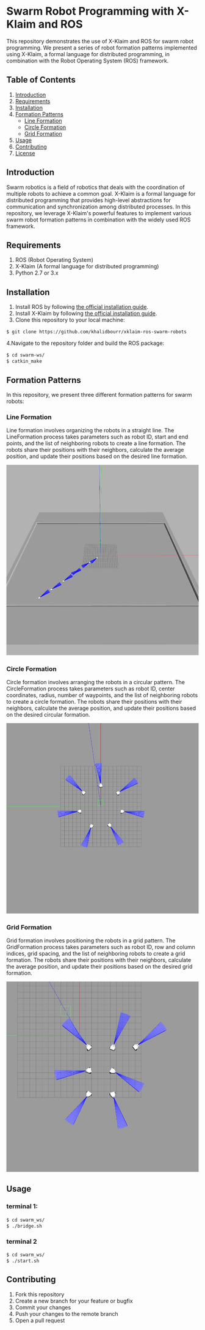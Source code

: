 # Swarm Robot Programming with X-Klaim and ROS
This repository demonstrates the use of X-Klaim and ROS for swarm robot programming. We present a series of robot formation patterns implemented using X-Klaim, a formal language for distributed programming, in combination with the Robot Operating System (ROS) framework.

## Table of Contents
1. [Introduction](#introduction)
2. [Requirements](#requirements)
3. [Installation](#installation)
4. [Formation Patterns](#formation-patterns)
    - [Line Formation](#line-formation)
    - [Circle Formation](#circle-formation)
    - [Grid Formation](#grid-formation)
5. [Usage](#usage)
6. [Contributing](#contributing)
7. [License](#license)

## Introduction
<a name="introduction"></a>

Swarm robotics is a field of robotics that deals with the coordination of multiple robots to achieve a common goal. X-Klaim is a formal language for distributed programming that provides high-level abstractions for communication and synchronization among distributed processes. In this repository, we leverage X-Klaim's powerful features to implement various swarm robot formation patterns in combination with the widely used ROS framework.

## Requirements
<a name="requirements"></a>

1. ROS (Robot Operating System)
2. X-Klaim (A formal language for distributed programming)
3. Python 2.7 or 3.x

## Installation
<a name="installation"></a>

1. Install ROS by following [the official installation guide](http://wiki.ros.org/ROS/Installation). 
2. Install X-Klaim by following [the official installation guide](https://github.com/LorenzoBettini/xklaim).
3. Clone this repository to your local machine:
```
$ git clone https://github.com/khalidbourr/xklaim-ros-swarm-robots
```
4.Navigate to the repository folder and build the ROS package:
```
$ cd swarm-ws/
$ catkin_make
```

## Formation Patterns
<a name="formation-patterns"></a>
In this repository, we present three different formation patterns for swarm robots:

### Line Formation
<a name="line-formation"></a>

Line formation involves organizing the robots in a straight line. The LineFormation process takes parameters such as robot ID, start and end points, and the list of neighboring robots to create a line formation. The robots share their positions with their neighbors, calculate the average position, and update their positions based on the desired line formation.

![Alt text](https://github.com/khalidbourr/xklaim-ros-swarm-robots/blob/main/Line.jpg "Line Formation")

### Circle Formation
<a name="circle-formation"></a>

Circle formation involves arranging the robots in a circular pattern. The CircleFormation process takes parameters such as robot ID, center coordinates, radius, number of waypoints, and the list of neighboring robots to create a circle formation. The robots share their positions with their neighbors, calculate the average position, and update their positions based on the desired circular formation.

![Alt text](https://github.com/khalidbourr/xklaim-ros-swarm-robots/blob/main/Circle.jpg "Circle Formation")

### Grid Formation
<a name="grid-formation"></a>

Grid formation involves positioning the robots in a grid pattern. The GridFormation process takes parameters such as robot ID, row and column indices, grid spacing, and the list of neighboring robots to create a grid formation. The robots share their positions with their neighbors, calculate the average position, and update their positions based on the desired grid formation.

![Alt text](https://github.com/khalidbourr/xklaim-ros-swarm-robots/blob/main/Grid.jpg "Grid Formation")

## Usage
<a name="usage"></a>

### terminal 1: 

```
$ cd swarm_ws/
$ ./bridge.sh
```
### terminal 2

```
$ cd swarm_ws/
$ ./start.sh
```
## Contributing
<a name="contributing"></a>

1. Fork this repository
2. Create a new branch for your feature or bugfix
3. Commit your changes
4. Push your changes to the remote branch
5. Open a pull request


